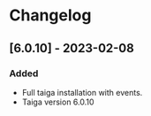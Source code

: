 # Changelog

## [6.0.10] - 2023-02-08

### Added

- Full taiga installation with events.
- Taiga version 6.0.10
